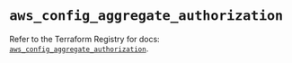 # `aws_config_aggregate_authorization`

Refer to the Terraform Registry for docs: [`aws_config_aggregate_authorization`](https://registry.terraform.io/providers/hashicorp/aws/5.41.0/docs/resources/config_aggregate_authorization).
